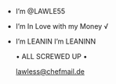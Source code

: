 -  I’m @LAWLE55
-  I’m In Love with my Money √
-  I’m LEANIN I’m LEANINN

     • ALL SCREWED UP •

     lawless@chefmail.de

<!---
LAWLE55/LAWLE55 is a ✨ special ✨ repository because its `README.md` (this file) appears on your GitHub profile.
You can click the Preview link to take a look at your changes.
--->
